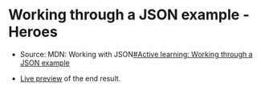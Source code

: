 # Working through a JSON example - Heroes

* Source: MDN: Working with JSON[#Active learning: Working through a JSON example](https://developer.mozilla.org/en-US/docs/Learn/JavaScript/Objects/JSON#active_learning_working_through_a_json_example)

* [Live preview](https://metalevel-tech.github.io/js_homework/mdn.study/exercises/working_through_a_JSON/heroes.html) of the end result.

